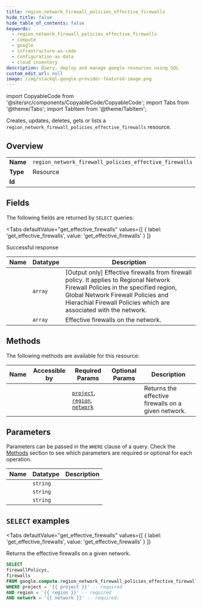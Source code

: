```yaml
--- 
title: region_network_firewall_policies_effective_firewalls
hide_title: false
hide_table_of_contents: false
keywords:
  - region_network_firewall_policies_effective_firewalls
  - compute
  - google
  - infrastructure-as-code
  - configuration-as-data
  - cloud inventory
description: Query, deploy and manage google resources using SQL
custom_edit_url: null
image: /img/stackql-google-provider-featured-image.png
---
```


import CopyableCode from '@site/src/components/CopyableCode/CopyableCode';
import Tabs from '@theme/Tabs';
import TabItem from '@theme/TabItem';

Creates, updates, deletes, gets or lists a <code>region_network_firewall_policies_effective_firewalls</code> resource.

## Overview
<table><tbody>
<tr><td><b>Name</b></td><td><code>region_network_firewall_policies_effective_firewalls</code></td></tr>
<tr><td><b>Type</b></td><td>Resource</td></tr>
<tr><td><b>Id</b></td><td><CopyableCode code="google.compute.region_network_firewall_policies_effective_firewalls" /></td></tr>
</tbody></table>

## Fields

The following fields are returned by `SELECT` queries:

<Tabs
    defaultValue="get_effective_firewalls"
    values={[
        { label: 'get_effective_firewalls', value: 'get_effective_firewalls' }
    ]}
>
<TabItem value="get_effective_firewalls">

Successful response

<table>
<thead>
    <tr>
    <th>Name</th>
    <th>Datatype</th>
    <th>Description</th>
    </tr>
</thead>
<tbody>
<tr>
    <td><CopyableCode code="firewallPolicys" /></td>
    <td><code>array</code></td>
    <td>[Output only] Effective firewalls from firewall policy. It applies to Regional Network Firewall Policies in the specified region, Global Network Firewall Policies and Hierachial Firewall Policies which are associated with the network.</td>
</tr>
<tr>
    <td><CopyableCode code="firewalls" /></td>
    <td><code>array</code></td>
    <td>Effective firewalls on the network.</td>
</tr>
</tbody>
</table>
</TabItem>
</Tabs>

## Methods

The following methods are available for this resource:

<table>
<thead>
    <tr>
    <th>Name</th>
    <th>Accessible by</th>
    <th>Required Params</th>
    <th>Optional Params</th>
    <th>Description</th>
    </tr>
</thead>
<tbody>
<tr>
    <td><a href="#get_effective_firewalls"><CopyableCode code="get_effective_firewalls" /></a></td>
    <td><CopyableCode code="select" /></td>
    <td><a href="#parameter-project"><code>project</code></a>, <a href="#parameter-region"><code>region</code></a>, <a href="#parameter-network"><code>network</code></a></td>
    <td></td>
    <td>Returns the effective firewalls on a given network.</td>
</tr>
</tbody>
</table>

## Parameters

Parameters can be passed in the `WHERE` clause of a query. Check the [Methods](#methods) section to see which parameters are required or optional for each operation.

<table>
<thead>
    <tr>
    <th>Name</th>
    <th>Datatype</th>
    <th>Description</th>
    </tr>
</thead>
<tbody>
<tr id="parameter-network">
    <td><CopyableCode code="network" /></td>
    <td><code>string</code></td>
    <td></td>
</tr>
<tr id="parameter-project">
    <td><CopyableCode code="project" /></td>
    <td><code>string</code></td>
    <td></td>
</tr>
<tr id="parameter-region">
    <td><CopyableCode code="region" /></td>
    <td><code>string</code></td>
    <td></td>
</tr>
</tbody>
</table>

## `SELECT` examples

<Tabs
    defaultValue="get_effective_firewalls"
    values={[
        { label: 'get_effective_firewalls', value: 'get_effective_firewalls' }
    ]}
>
<TabItem value="get_effective_firewalls">

Returns the effective firewalls on a given network.

```sql
SELECT
firewallPolicys,
firewalls
FROM google.compute.region_network_firewall_policies_effective_firewalls
WHERE project = '{{ project }}' -- required
AND region = '{{ region }}' -- required
AND network = '{{ network }}' -- required;
```
</TabItem>
</Tabs>
